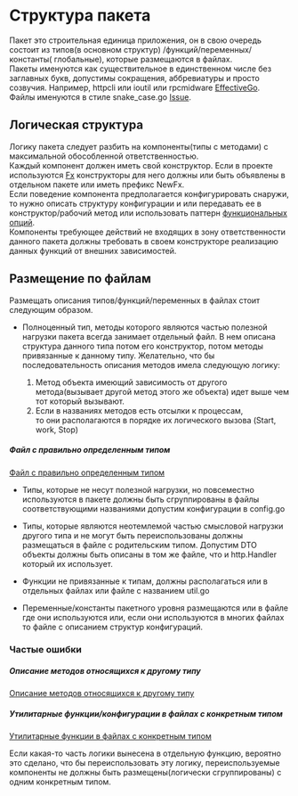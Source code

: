 # Структура пакета

Пакет это строительная единица приложения, он в свою очередь состоит из типов(в основном структур)
/функций/переменных/константы(
глобальные), которые размещаются в файлах.  
Пакеты именуются как существительное в единственном числе без заглавных букв, допустимы сокращения, аббревиатуры и
просто созвучия. Например, httpcli или ioutil или rpcmidware [EffectiveGo](https://go.dev/blog/package-names).    
Файлы именуются в стиле snake_case.go [Issue](https://github.com/golang/go/issues/36060).

## Логическая структура

Логику пакета следует разбить на компоненты(типы с методами) с максимальной обособленной ответственностью.  
Каждый компонент должен иметь свой конструктор. Если в проекте используются [Fx](https://github.com/uber-go/fx)
конструкторы для него должны или быть объявлены в отдельном пакете или иметь префикс NewFx.  
Если поведение компонента предполагается конфигурировать снаружи, то нужно описать структуру конфигурации и или
передавать ее в конструктор/рабочий метод или использовать
паттерн [функциональных опций](https://github.com/uber-go/guide/blob/master/style.md#functional-options).    
Компоненты требующее действий не входящих в зону ответственности данного пакета должны требовать в своем конструкторе
реализацию данных функций от внешних зависимостей.

## Размещение по файлам

Размещать описания типов/функций/переменных в файлах стоит следующим образом.

- Полноценный тип, методы которого являются частью полезной нагрузки пакета всегда занимает отдельный файл. В нем
  описана структура данного типа потом его конструктор, потом методы привязанные к данному типу. Желательно, что бы
  последовательность описания методов имела следующую логику:

    1. Метод объекта имеющий зависимость от другого метода(вызывает другой метод этого же объекта)
       идет выше чем тот который вызывают.
    2. Если в названиях методов есть отсылки к процессам,  
       то они располагаются в порядке их логического вызова (Start, work, Stop)

##### Файл с правильно определенным типом

[Файл с правильно определенным типом](../../example/pack/worker.go)

- Типы, которые не несут полезной нагрузки, но повсеместно используются в пакете должны быть сгруппированы в файлы
  соответствующими названиями допустим конфигурации в config.go

- Типы, которые являются неотемлемой частью смысловой нагрузки другого типа и не могут быть переиспользованы должны
  размещаться в файле с родительским типом. Допустим DTO объекты должны быть описаны в том же файле, что и http.Handler
  который их использует.

- Функции не привязанные к типам, должны располагаться или в отдельных файлах или файле с названием util.go

- Переменные/константы пакетного уровня размещаются или в файле где они используются или, если они используются в многих
  файлах то файле с описанием структур конфигураций.

### Частые ошибки

##### Описание методов относящихся к другому типу

[Описание методов относящихся к другому типу](../../example/pack/item1.go)

##### Утилитарные функции/конфигурации в файлах с конкретным типом

[Утилитарные функции в файлах с конкретным типом](../../example/pack/item2.go)

Если какая-то часть логики вынесена в отдельную функцию, вероятно это сделано, что бы переиспользовать эту логику,
переиспользуемые компоненты не должны быть размещены(логически сгруппированы) с одним конкретным типом.




